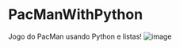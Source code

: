 # PacManWithPython
Jogo do PacMan usando Python e listas!
![image](https://user-images.githubusercontent.com/100102446/236060664-85c8e550-be6b-4c61-a1b8-7b9cbc40057f.png)
